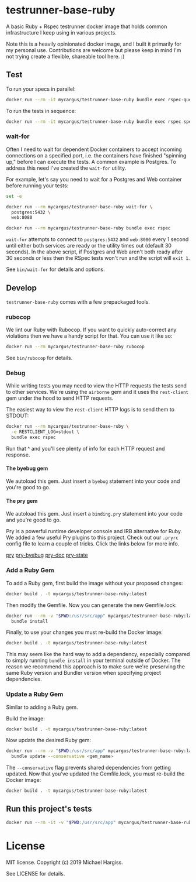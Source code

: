 # testrunner-base-ruby

A basic Ruby + Rspec testrunner docker image that holds common infrastructure I
keep using in various projects.

Note this is a heavily opinionated docker image, and I built it primarily for my
personal use. Contributions are welcome but please keep in mind I'm not trying
create a flexible, shareable tool here. :)

## Test

To run your specs in parallel:

```sh
docker run --rm -it mycargus/testrunner-base-ruby bundle exec rspec-queue spec
```

To run the tests in sequence:

```sh
docker run --rm -it mycargus/testrunner-base-ruby bundle exec rspec spec
```

### wait-for

Often I need to wait for dependent Docker containers to accept incoming
connections on a specified port, i.e. the containers have finished "spinning
up," before I can execute the tests. A common example is Postgres. To address
this need I've created the `wait-for` utility.

For example, let's say you need to wait for a Postgres and Web container before
running your tests:

```sh
set -e

docker run --rm mycargus/testrunner-base-ruby wait-for \
  postgres:5432 \
  web:8080

docker run --rm mycargus/testrunner-base-ruby bundle exec rspec
```

`wait-for` attempts to connect to `postgres:5432` and `web:8080` every 1 second
until either both services are ready or the utility times out (default 30
seconds). In the above script, if Postgres and Web aren't both ready after 30
seconds or less then the RSpec tests won't run and the script will `exit 1`.

See `bin/wait-for` for details and options.

## Develop

`testrunner-base-ruby` comes with a few prepackaged tools.

### rubocop

We lint our Ruby with Rubocop. If you want to quickly auto-correct any
violations then we have a handy script for that. You can use it like so:

```sh
docker run --rm mycargus/testrunner-base-ruby rubocop
```

See `bin/rubocop` for details.

### Debug

While writing tests you may need to view the HTTP requests the tests send to
other services. We're using the `airborne` gem and it uses the `rest-client` gem
under the hood to send HTTP requests.

The easiest way to view the `rest-client` HTTP logs is to send them to STDOUT:

```sh
docker run --rm mycargus/testrunner-base-ruby \
  -e RESTCLIENT_LOG=stdout \
  bundle exec rspec
```

Run that ^ and you'll see plenty of info for each HTTP request and response.

#### The byebug gem

We autoload this gem. Just insert a `byebug` statement into your code and you're
good to go.

#### The pry gem

We autoload this gem. Just insert a `binding.pry` statement into your code and
you're good to go.

Pry is a powerful runtime developer console and IRB alternative for Ruby. We
added a few useful Pry plugins to this project. Check out our `.pryrc` config
file to learn a couple of tricks. Click the links below for more info.

[pry](https://github.com/pry/pry)
[pry-byebug](https://github.com/deivid-rodriguez/pry-byebug)
[pry-doc](https://github.com/pry/pry-doc)
[pry-state](https://github.com/SudhagarS/pry-state)

### Add a Ruby Gem

To add a Ruby gem, first build the image without your proposed changes:

```sh
docker build . -t mycargus/testrunner-base-ruby:latest
```

Then modify the Gemfile. Now you can generate the new Gemfile.lock:

```sh
docker run --rm -v "$PWD:/usr/src/app" mycargus/testrunner-base-ruby:latest \
  bundle install
```

Finally, to use your changes you must re-build the Docker image:

```sh
docker build . -t mycargus/testrunner-base-ruby:latest
```

This may seem like the hard way to add a dependency, especially compared to
simply running `bundle install` in your terminal outside of Docker. The reason
we recommend this approach is to make sure we're preserving the same Ruby
version and Bundler version when specifying project dependencies.

### Update a Ruby Gem

Similar to adding a Ruby gem.

Build the image:

```sh
docker build . -t mycargus/testrunner-base-ruby:latest
```

Now update the desired Ruby gem:

```sh
docker run --rm -v "$PWD:/usr/src/app" mycargus/testrunner-base-ruby:latest \
  bundle update --conservative <gem_name>
```

The `--conservative` flag prevents shared dependencies from getting updated. Now
that you've updated the Gemfile.lock, you must re-build the Docker image:

```sh
docker build . -t mycargus/testrunner-base-ruby:latest
```

## Run this project's tests

```sh
docker run --rm -it -v "$PWD:/usr/src/app" mycargus/testrunner-base-ruby:latest
```

# License

MIT license. Copyright (c) 2019 Michael Hargiss.

See LICENSE for details.

